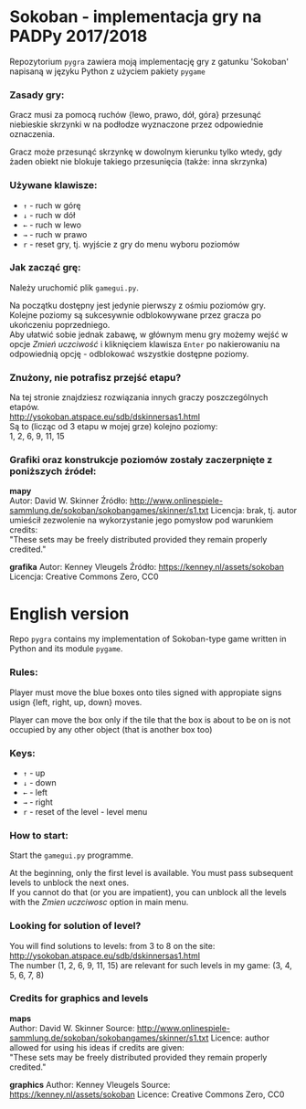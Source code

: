 Sokoban - implementacja gry na PADPy 2017/2018
============================================

Repozytorium `pygra` zawiera moją implementację gry z gatunku 'Sokoban'
napisaną w języku Python z użyciem pakiety `pygame`

### Zasady gry:

Gracz musi za pomocą ruchów {lewo, prawo, dół, góra} przesunąć niebieskie skrzynki
w na podłodze wyznaczone przez odpowiednie oznaczenia.

Gracz może przesunąć skrzynkę w dowolnym kierunku tylko wtedy, gdy żaden obiekt nie blokuje
takiego przesunięcia (także: inna skrzynka)

### Używane klawisze:

  * `↑` - ruch w górę
  * `↓` - ruch w dół
  * `←` - ruch w lewo
  * `→` - ruch w prawo
  * `r` - reset gry, tj. wyjście z gry do menu wyboru poziomów


### Jak zacząć grę:

Należy uruchomić plik `gamegui.py`.

Na początku dostępny jest jedynie pierwszy z ośmiu poziomów gry.
<br> Kolejne poziomy są sukcesywnie odblokowywane przez gracza po ukończeniu poprzedniego.
<br> Aby ułatwić sobie jednak zabawę, w głównym menu gry możemy wejść w opcje *Zmień uczciwość*
i kliknięciem klawisza `Enter` po nakierowaniu na odpowiednią opcję - odblokować wszystkie dostępne
poziomy.

### Znużony, nie potrafisz przejść etapu?

Na tej stronie znajdziesz rozwiązania innych graczy poszczególnych etapów.<br>
http://ysokoban.atspace.eu/sdb/dskinnersas1.html<br>
Są to (licząc od 3 etapu w mojej grze) kolejno poziomy:<br>
1, 2, 6, 9, 11, 15

### Grafiki oraz konstrukcje poziomów zostały zaczerpnięte z poniższych źródeł:

**mapy**
<br>
Autor: David W. Skinner
Źródło: http://www.onlinespiele-sammlung.de/sokoban/sokobangames/skinner/s1.txt
Licencja: brak, tj. autor umieścił zezwolenie na wykorzystanie jego pomysłow pod warunkiem credits:
<br> "These sets may be freely distributed provided they remain properly credited."

**grafika**
Autor: Kenney Vleugels
Źródło: https://kenney.nl/assets/sokoban
Licencja: Creative Commons Zero, CC0


English version
=========================
Repo `pygra` contains my implementation of Sokoban-type game
written in Python and its module `pygame`.

### Rules:

Player must move the blue boxes onto tiles signed with appropiate signs
usign {left, right, up, down} moves.

Player can move the box only if the tile that the box is about to be on
is not occupied by any other object (that is another box too)

### Keys:

  * `↑` - up
  * `↓` - down
  * `←` - left
  * `→` - right
  * `r` - reset of the level - level menu
  
  
### How to start:

Start the `gamegui.py` programme.

At the beginning, only the first level is available. You must
pass subsequent levels to unblock the next ones.
<br> If you cannot do that (or you are impatient), you can unblock
all the levels with the *Zmien uczciwosc* option in main menu.

### Looking for solution of level?

You will find solutions to levels: from 3 to 8 on the site:
<br>http://ysokoban.atspace.eu/sdb/dskinnersas1.html
<br> The number (1, 2, 6, 9, 11, 15) are relevant for such
levels in my game: (3, 4, 5, 6, 7, 8)


### Credits for graphics and levels

**maps**
<br>
Author: David W. Skinner
Source: http://www.onlinespiele-sammlung.de/sokoban/sokobangames/skinner/s1.txt
Licence: author allowed for using his ideas if credits are given:
<br> "These sets may be freely distributed provided they remain properly credited."

**graphics**
Author: Kenney Vleugels
Source: https://kenney.nl/assets/sokoban
Licence: Creative Commons Zero, CC0

